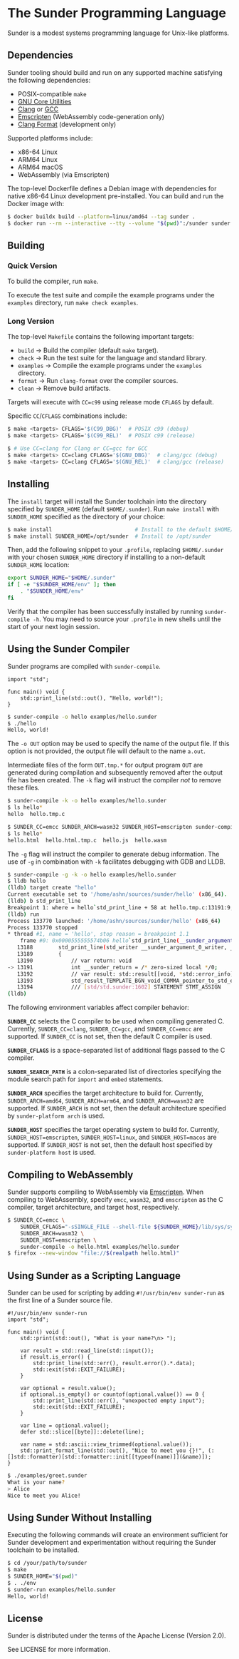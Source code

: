 # The Sunder Programming Language
Sunder is a modest systems programming language for Unix-like platforms.

## Dependencies
Sunder tooling should build and run on any supported machine satisfying the
following dependencies:

+ POSIX-compatible `make`
+ [GNU Core Utilities](https://www.gnu.org/software/coreutils/)
+ [Clang](https://clang.llvm.org/) or [GCC](https://gcc.gnu.org/)
+ [Emscripten](https://emscripten.org/) (WebAssembly code-generation only)
+ [Clang Format](https://clang.llvm.org/docs/ClangFormat.html) (development only)

Supported platforms include:
+ x86-64 Linux
+ ARM64 Linux
+ ARM64 macOS
+ WebAssembly (via Emscripten)

The top-level Dockerfile defines a Debian image with dependencies for native
x86-64 Linux development pre-installed. You can build and run the Docker image
with:

```sh
$ docker buildx build --platform=linux/amd64 --tag sunder .             # Build the image (do this once)
$ docker run --rm --interactive --tty --volume "$(pwd)":/sunder sunder  # Run the image (do this every time)
```

## Building
### Quick Version
To build the compiler, run `make`.

To execute the test suite and compile the example programs under the `examples`
directory, run `make check examples`.

### Long Version
The top-level `Makefile` contains the following important targets:

+ `build` → Build the compiler (default `make` target).
+ `check` → Run the test suite for the language and standard library.
+ `examples` → Compile the example programs under the `examples` directory.
+ `format` → Run `clang-format` over the compiler sources.
+ `clean` → Remove build artifacts.

Targets will execute with `CC=c99` using release mode `CFLAGS` by default.

Specific `CC`/`CFLAGS` combinations include:

```sh
$ make <targets> CFLAGS='$(C99_DBG)'  # POSIX c99 (debug)
$ make <targets> CFLAGS='$(C99_REL)'  # POSIX c99 (release)

$ # Use CC=clang for Clang or CC=gcc for GCC
$ make <targets> CC=clang CFLAGS='$(GNU_DBG)'  # clang/gcc (debug)
$ make <targets> CC=clang CFLAGS='$(GNU_REL)'  # clang/gcc (release)
```

## Installing
The `install` target will install the Sunder toolchain into the directory
specified by `SUNDER_HOME` (default `$HOME/.sunder`). Run `make install` with
`SUNDER_HOME` specified as the directory of your choice:

```sh
$ make install                          # Install to the default $HOME/.sunder
$ make install SUNDER_HOME=/opt/sunder  # Install to /opt/sunder
```

Then, add the following snippet to your `.profile`, replacing `$HOME/.sunder`
with your chosen `SUNDER_HOME` directory if installing to a non-default
`SUNDER_HOME` location:

```sh
export SUNDER_HOME="$HOME/.sunder"
if [ -e "$SUNDER_HOME/env" ]; then
    . "$SUNDER_HOME/env"
fi
```

Verify that the compiler has been successfully installed by running
`sunder-compile -h`. You may need to source your `.profile` in new shells until
the start of your next login session.

## Using the Sunder Compiler
Sunder programs are compiled with `sunder-compile`.

```sunder
import "std";

func main() void {
    std::print_line(std::out(), "Hello, world!");
}
```

```sh
$ sunder-compile -o hello examples/hello.sunder
$ ./hello
Hello, world!
```

The `-o OUT` option may be used to specify the name of the output file. If this
option is not provided, the output file will default to the name `a.out`.

Intermediate files of the form `OUT.tmp.*` for output program `OUT` are
generated during compilation and subsequently removed after the output file has
been created. The `-k` flag will instruct the compiler *not* to remove these
files.

```sh
$ sunder-compile -k -o hello examples/hello.sunder
$ ls hello*
hello  hello.tmp.c

$ SUNDER_CC=emcc SUNDER_ARCH=wasm32 SUNDER_HOST=emscripten sunder-compile -k -o hello.html examples/hello.sunder
$ ls hello*
hello.html  hello.html.tmp.c  hello.js  hello.wasm
```

The `-g` flag will instruct the compiler to generate debug information. The use
of `-g` in combination with `-k` facilitates debugging with GDB and LLDB.

```sh
$ sunder-compile -g -k -o hello examples/hello.sunder
$ lldb hello
(lldb) target create "hello"
Current executable set to '/home/ashn/sources/sunder/hello' (x86_64).
(lldb) b std_print_line
Breakpoint 1: where = hello`std_print_line + 58 at hello.tmp.c:13191:9, address = 0x0000000000020b06
(lldb) run
Process 133770 launched: '/home/ashn/sources/sunder/hello' (x86_64)
Process 133770 stopped
* thread #1, name = 'hello', stop reason = breakpoint 1.1
    frame #0: 0x0000555555574b06 hello`std_print_line(__sunder_argument_0_writer=std_writer @ 0x00007fffffffe4d0, __sunder_argument_1_str=(start = "Hello, world!", count = 13)) at hello.tmp.c:13191:9
   13188        std_print_line(std_writer __sunder_argument_0_writer, __sunder_slice_of_byte __sunder_argument_1_str)
   13189        {
   13190            // var return: void
-> 13191            int __sunder_return = /* zero-sized local */0;
   13192            // var result: std::result[[void, *std::error_info]]
   13193            std_result_TEMPLATE_BGN_void_COMMA_pointer_to_std_error_info_TEMPLATE_END __sunder_local_0_result = {/* uninit */0};
   13194            /// [std/std.sunder:1602] STATEMENT STMT_ASSIGN
(lldb)
```

The following environment variables affect compiler behavior:

**`SUNDER_CC`** selects the C compiler to be used when compiling generated C.
Currently, `SUNDER_CC=clang`, `SUNDER_CC=gcc`, and `SUNDER_CC=emcc` are
supported. If `SUNDER_CC` is not set, then the default C compiler is used.

**`SUNDER_CFLAGS`** is a space-separated list of additional flags passed to the
C compiler.

**`SUNDER_SEARCH_PATH`** is a colon-separated list of directories specifying
the module search path for `import` and `embed` statements.

**`SUNDER_ARCH`** specifies the target architecture to build for. Currently,
`SUNDER_ARCH=amd64`, `SUNDER_ARCH=arm64`, and `SUNDER_ARCH=wasm32` are
supported. If `SUNDER_ARCH` is not set, then the default architecture specified
by `sunder-platform arch` is used.

**`SUNDER_HOST`** specifies the target operating system to build for.
Currently, `SUNDER_HOST=emscripten`, `SUNDER_HOST=linux`, and
`SUNDER_HOST=macos` are supported. If `SUNDER_HOST` is not set, then the
default host specified by `sunder-platform host` is used.

## Compiling to WebAssembly
Sunder supports compiling to WebAssembly via
[Emscripten](https://emscripten.org/). When compiling to WebAssembly, specify
`emcc`, `wasm32`, and `emscripten` as the C compiler, target architecture, and
target host, respectively.

```sh
$ SUNDER_CC=emcc \
    SUNDER_CFLAGS="-sSINGLE_FILE --shell-file ${SUNDER_HOME}/lib/sys/sys.wasm32-emscripten.html" \
    SUNDER_ARCH=wasm32 \
    SUNDER_HOST=emscripten \
    sunder-compile -o hello.html examples/hello.sunder
$ firefox --new-window "file://$(realpath hello.html)"
```

## Using Sunder as a Scripting Language
Sunder can be used for scripting by adding `#!/usr/bin/env sunder-run` as the
first line of a Sunder source file.

```sunder
#!/usr/bin/env sunder-run
import "std";

func main() void {
    std::print(std::out(), "What is your name?\n> ");

    var result = std::read_line(std::input());
    if result.is_error() {
        std::print_line(std::err(), result.error().*.data);
        std::exit(std::EXIT_FAILURE);
    }

    var optional = result.value();
    if optional.is_empty() or countof(optional.value()) == 0 {
        std::print_line(std::err(), "unexpected empty input");
        std::exit(std::EXIT_FAILURE);
    }

    var line = optional.value();
    defer std::slice[[byte]]::delete(line);

    var name = std::ascii::view_trimmed(optional.value());
    std::print_format_line(std::out(), "Nice to meet you {}!", (:[]std::formatter)[std::formatter::init[[typeof(name)]](&name)]);
}
```

```sh
$ ./examples/greet.sunder
What is your name?
> Alice
Nice to meet you Alice!
```

## Using Sunder Without Installing
Executing the following commands will create an environment sufficient for
Sunder development and experimentation without requiring the Sunder toolchain
to be installed.

```sh
$ cd /your/path/to/sunder
$ make
$ SUNDER_HOME="$(pwd)"
$ . ./env
$ sunder-run examples/hello.sunder
Hello, world!
```

## License
Sunder is distributed under the terms of the Apache License (Version 2.0).

See LICENSE for more information.
